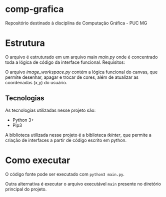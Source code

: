 # comp-grafica
Repositório destinado à disciplina de Computação Gráfica - PUC MG


# Estrutura

O arquivo é estruturado em um arquivo main *main.py* onde é concentrado toda a lógica de código da interface funcional. Requisitos:

O arquivo *image_workspace.py* contém a lógica funcional do canvas, que permite desenhar, apagar e trocar de cores, além de atualizar as coordenadas (x,y) do usuário.

## Tecnologias 

As tecnologias utilizadas nesse projeto são:

- Python 3+
- Pip3 

A biblioteca utilizada nesse projeto é a biblioteca *tkinter*, que permite a criação de interfaces a partir de código escrito em python. 

# Como executar

O código fonte pode ser executado com `python3 main.py`.

Outra alternativa é executar o arquivo executável `main` presente no diretório principal do projeto.

